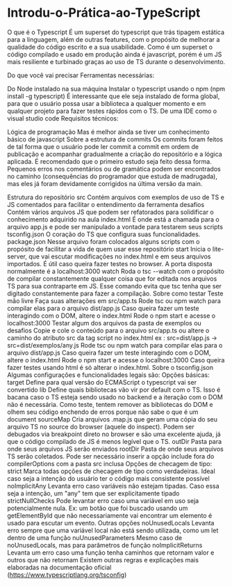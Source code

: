 # Introdu-o-Prática-ao-TypeScript
O que é o Typescript
É um superset do typescript que trás tipagem estática para a linguagem, além de outras features, com o propósito de melhorar a qualidade do código escrito e a sua usabilidade. Como é um superset o código compilado e usado em produção ainda é javascript, porém é um JS mais resiliente e turbinado graças ao uso de TS durante o desenvolvimento.

Do que você vai precisar
Ferramentas necessárias:

Do Node instalado na sua máquina
Instalar o typescript usando o npm (npm install -g typescript)
É interessante que ele seja instalado de forma global, para que o usuário possa usar a biblioteca a qualquer momento e em qualquer projeto para fazer testes rápidos com o TS.
De uma IDE como o visual studio code
Requisitos técnicos:

Lógica de programação
Mas é melhor ainda se tiver um conhecimento básico de javascript
Sobre a estrutura de commits
Os commits foram feitos de tal forma que o usuário pode ler commit a commit em ordem de publicação e acompanhar gradualmente a criação do repositório e a lógica aplicada. É recomendado que o primeiro estudo seja feito dessa forma. Pequenos erros nos comentários ou de gramática podem ser encontrados no caminho (consequências do programador que estuda de madrugada), mas eles já foram devidamente corrigidos na última versão da main.

Estrutura do repositório
src
Contém arquivos com exemplos de uso de TS e JS comentados para facilitar o entendimento da ferramenta
desafios
Contém vários arquivos JS que podem ser refatorados para solidificar o conhecimento adquirido na aula
index.html
É onde está a chamada para o arquivo app.js e pode ser manipulado a vontade para testarem seus scripts
tsconfig.json
O coração do TS que configura suas funcionalidades.
package.json
Nesse arquivo foram colocados alguns scripts com o propósito de facilitar a vida de quem usar esse repositório
start
Inicia o lite-server, que vai escutar modificações no index.html e em seus arquivos importados. É útil caso queira fazer testes no browser. A porta disposta normalmente é a localhost:3000
watch
Roda o tsc --watch com o propósito de compilar constantemente qualquer coisa que for editada nos arquivos TS para sua contraparte em JS. Esse comando evita que tsc tenha que ser digitado constantemente para fazer a compilação.
Sobre como testar
Teste mão livre
Faça suas alterações em src/app.ts
Rode tsc ou npm watch para compilar elas para o arquivo dist/app.js
Caso queira fazer um teste interagindo com o DOM, altere o index.html
Rode o npm start e acesse o localhost:3000
Testar algum dos arquivos da pasta de exemplos ou desafios
Copie e cole o conteúdo para o arquivo src/app.ts ou altere o caminho do atributo src da tag script no index.html
ex : src=dist/app.js -> src=dist/exemplos/any.js
Rode tsc ou npm watch para compilar elas para o arquivo dist/app.js
Caso queira fazer um teste interagindo com o DOM, altere o index.html
Rode o npm start e acesse o localhost:3000 Caso queira fazer testes usando html é só alterar o index.html.
Sobre o tsconfig.json
Algumas configurações e funcionalidades legais são:
Opções básicas:
target
Define para qual versão do ECMAScript o typescript vai ser convertido
lib
Define quais bibliotecas vão vir por default com o TS. Isso é bacana caso o TS esteja sendo usado no backend e a iteração com o DOM não é necessária. Como teste, tentem remover as bibliotecas do DOM e olhem seu código enchendo de erros porque não sabe o que é um document
sourceMap
Cria arquivos .map.js que geram uma cópia do seu arquivo TS no source do browser (aquele do inspect). Podem ser debugados via breakpoint direto no browser e são uma excelente ajuda, já que o código compilado de JS é menos legível que o TS.
outDir
Pasta para onde seus arquivos JS serão enviados
rootDir
Pasta de onde seus arquivos TS serão coletados. Pode ser necessário inserir a opção include fora do compilerOptions com a pasta src inclusa
Opções de checagem de tipo:
strict
Marca todas opções de checagem de tipo como verdadeiras. Ideal caso seja a intenção do usuário ter o código mais consistente possível
noImplicitAny
Levanta erro caso variáveis não estejam tipadas. Caso essa seja a intenção, um "any" tem que ser explicitamente tipado
strictNullChecks
Pode levantar erro caso uma variável em uso seja potencialmente nula.
Ex: um botão que foi buscado usando um getElementById que não necessariamente vai encontrar um elemento é usado para escutar um evento.
Outras opções
noUnusedLocals
Levanta erro sempre que uma variável local não está sendo utilizada, como um let dentro de uma função
nuUnusedParameters
Mesmo caso de noUnusedLocals, mas para parâmetros de função
noImplicitReturns
Levanta um erro caso uma função tenha caminhos que retornam valor e outros que não retornam
Existem outras regras e explicações mais elaboradas na documentação oficial (https://www.typescriptlang.org/tsconfig)
